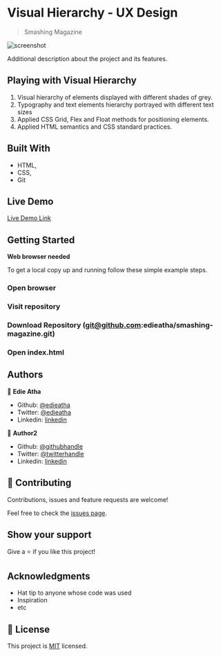 # Visual Hierarchy - UX Design

> Smashing Magazine

![screenshot](./newyorktimes.jpg)

Additional description about the project and its features.

## Playing with Visual Hierarchy
1. Visual hierarchy of elements displayed with different shades of grey.
2. Typography and text elements hierarchy portrayed with different text sizes
3. Applied CSS Grid, Flex and Float methods for positioning elements.
4. Applied HTML semantics and CSS standard practices.

## Built With

- HTML,
- CSS,
- Git

## Live Demo

[Live Demo Link](https://heuristic-murdock-0f43b7.netlify.app/)


## Getting Started

**Web browser needed**

To get a local copy up and running follow these simple example steps.

### Open browser

### Visit repository

### Download Repository (git@github.com:edieatha/smashing-magazine.git)

### Open index.html




## Authors

👤 **Edie Atha**

- Github: [@edieatha](https://github.com/edieatha)
- Twitter: [@edieatha](https://twitter.com/edieatha)
- Linkedin: [linkedin](https://www.linkedin.com/in/edieatha/)


👤 **Author2**

- Github: [@githubhandle](https://github.com/gabrie-lhilarion)
- Twitter: [@twitterhandle](https://twitter.com/gabrieldeman)
- Linkedin: [linkedin](https://linkedin.com/gabrieldeman)

## 🤝 Contributing

Contributions, issues and feature requests are welcome!

Feel free to check the [issues page](https://github.com/edieatha/smashing-magazine/issues).

## Show your support

Give a ⭐️ if you like this project!

## Acknowledgments

- Hat tip to anyone whose code was used
- Inspiration
- etc

## 📝 License

This project is [MIT](lic.url) licensed.

